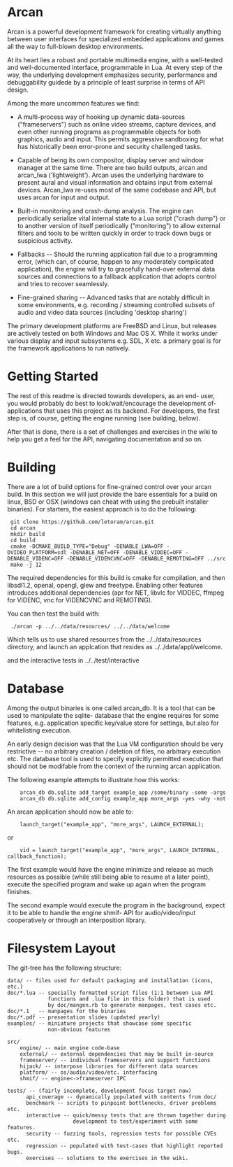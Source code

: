 Arcan
=====

Arcan is a powerful development framework for creating virtually anything between
user interfaces for specialized embedded applications and games all the way to
 full-blown desktop environments.

At its heart lies a robust and portable multimedia engine, with a well-tested
and well-documented interface, programmable in Lua. At every step of the way,
the underlying development emphasizes security, performance and debuggability
guidede by a principle of least surprise in terms of API design.

Among the more uncommon features we find:

 * A multi-process way of hooking up dynamic data-sources ("frameservers")
   such as online video streams, capture devices, and even other running
   programs as programmable objects for both graphics, audio and input.
   This permits aggressive sandboxing for what has historically been
   error-prone and security challenged tasks.

 * Capable of being its own compositor, display server and window manager at
   the same time. There are two build outputs, arcan and arcan\_lwa
   ('lightweight'). Arcan uses the underlying hardware to present aural and
   visual information and obtains input from external devices. Arcan\_lwa
   re-uses most of the same codebase and API, but uses arcan for input
   and output.

 * Built-in monitoring and crash-dump analysis. The engine can periodically
   serialize vital internal state to a Lua script ("crash dump") or to another
   version of itself periodically ("monitoring") to allow external filters and
   tools to be written quickly in order to track down bugs or suspicious
   activity.

 * Fallbacks -- Should the running application fail due to a programming error,
   (which can, of course, happen to any moderately complicated application),
   the engine will try to gracefully hand-over external data sources and
   connections to a fallback application that adopts control and tries to
   recover seamlessly.

 * Fine-grained sharing -- Advanced tasks that are notably difficult in some
   environments, e.g. recording / streaming controlled subsets of audio and
   video data sources (including 'desktop sharing')

The primary development platforms are FreeBSD and Linux, but releases are
actively tested on both Windows and Mac OS X. While it works under various
display and input subsystems e.g. SDL, X etc. a primary goal is for the
framework applications to run natively.

Getting Started
=====
The rest of this readme is directed towards developers, as an end- user,
you would probably do best to look/wait/encourage the development of-
applications that uses this project as its backend. For developers,
the first step is, of course, getting the engine running (see building, below).

After that is done, there is a set of challenges and exercises in the wiki
to help you get a feel for the API, navigating documentation and so on.

Building
=====
There are a lot of build options for fine-grained control over your arcan
build. In this section we will just provide the bare essentials for a build
on linux, BSD or OSX (windows can cheat with using the prebuilt installer
binaries). For starters, the easiest approach is to do the following:

     git clone https://github.com/letoram/arcan.git
     cd arcan
     mkdir build
     cd build
     cmake -DCMAKE_BUILD_TYPE="Debug" -DENABLE_LWA=OFF -DVIDEO_PLATFORM=sdl -DENABLE_NET=OFF -DENABLE_VIDDEC=OFF -DENABLE_VIDENC=OFF -DENABLE_VIDENCVNC=OFF -DENABLE_REMOTING=OFF ../src
     make -j 12

The required dependencies for this build is cmake for compilation, and then
libsdl1.2, openal, opengl, glew and freetype. Enabling other features
introduces additional dependencies (apr for NET, libvlc for VIDDEC,
ffmpeg for VIDENC, vnc for VIDENCVNC and REMOTING).

You can then test the build with:

     ./arcan -p ../../data/resources/ ../../data/welcome

Which tells us to use shared resources from the ../../data/resources directory,
and launch an applcation that resides as ../../data/appl/welcome.

and the interactive tests in ../../test/interactive

Database
=====

Among the output binaries is one called arcan\_db. It is a tool that
can be used to manipulate the sqlite- database that the engine requires
for some features, e.g. application specific key/value store for settings,
but also for whitelisting execution.

An early design decision was that the Lua VM configuration should be very
restrictive -- no arbitrary creation / deletion of files, no arbitrary execution
etc. The database tool is used to specify explicitly permitted execution that
should not be modifable from the context of the running arcan application.

The following example attempts to illustrate how this works:

        arcan_db db.sqlite add_target example_app /some/binary -some -args
        arcan_db db.sqlite add_config example_app more_args -yes -why -not

An arcan application should now be able to:

        launch_target("example_app", "more_args", LAUNCH_EXTERNAL);

or

        vid = launch_target("example_app", "more_args", LAUNCH_INTERNAL, callback_function);

The first example would have the engine minimize and release as much
resources as possible (while still being able to resume at a later point),
execute the specified program and wake up again when the program finishes.

The second example would execute the program in the background, expect it to
be able to handle the engine shmif- API for audio/video/input cooperatively
or through an interposition library.

Filesystem Layout
=====
The git-tree has the following structure:

    data/ -- files used for default packaging and installation (icons, etc.)
    doc/*.lua -- specially formatted script files (1:1 between Lua API
                 functions and .lua file in this folder) that is used
                 by doc/mangen.rb to generate manpages, test cases etc.
    doc/*.1   -- manpages for the binaries
    doc/*.pdf -- presentation slides (updated yearly)
    examples/ -- miniature projects that showcase some specific
                 non-obvious features

    src/
        engine/ -- main engine code-base
        external/ -- external dependencies that may be built in-source
        frameserver/ -- individual frameservers and support functions
        hijack/ -- interpose libraries for different data sources
        platform/ -- os/audio/video/etc. interfacing
        shmif/ -- engine<->frameserver IPC

    tests/ -- (fairly incomplete, development focus target now)
          api_coverage -- dynamically populated with contents from doc/
          benchmark -- scripts to pinpoint bottlenecks, driver problems etc.
          interactive -- quick/messy tests that are thrown together during
                         development to test/experiment with some features.
          security -- fuzzing tools, regression tests for possible CVEs etc.
          regression -- populated with test-cases that highlight reported bugs.
          exercises -- solutions to the exercises in the wiki.

